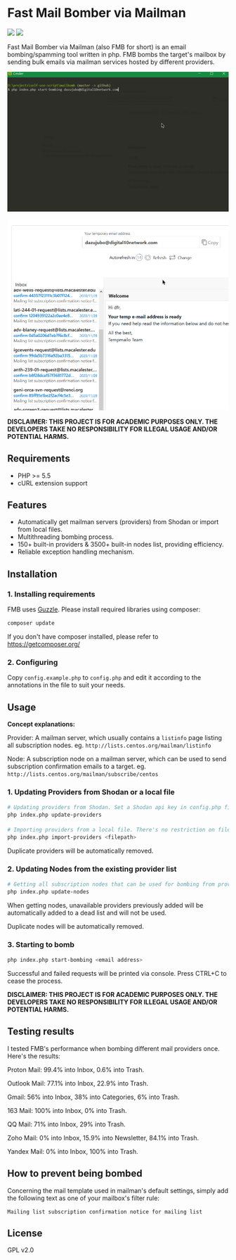 # Fast Mail Bomber via Mailman

![](https://badgen.net/badge/PHP/%3E=5.5/blue)
![](https://badgen.net/badge/license/GPL%20v2.0/green)

Fast Mail Bomber via Mailman (also FMB for short) is an email bombing/spamming tool written in php. FMB bombs the target's mailbox by sending bulk emails via mailman services hosted by different providers.

![](fmb1.gif)

![](fmb2.gif)

**DISCLAIMER: THIS PROJECT IS FOR ACADEMIC PURPOSES ONLY. THE DEVELOPERS TAKE NO RESPONSIBILITY FOR ILLEGAL USAGE AND/OR POTENTIAL HARMS.**

## Requirements

- PHP >= 5.5
- cURL extension support

## Features

- Automatically get mailman servers (providers) from Shodan or import from local files.
- Multithreading bombing process.
- 150+ built-in providers & 3500+ built-in nodes list, providing efficiency.
- Reliable exception handling mechanism.

## Installation

### 1. Installing requirements

FMB uses [Guzzle](https://github.com/guzzle/guzzle). Please install required libraries using composer:

```bash
composer update
```

If you don't have composer installed, please refer to <https://getcomposer.org/>

### 2. Configuring

Copy `config.example.php` to `config.php` and edit it according to the annotations in the file to suit your needs.

## Usage

**Concept explanations:**

Provider: A mailman server, which usually contains a `listinfo` page listing all subscription nodes. eg. `http://lists.centos.org/mailman/listinfo`

Node: A subscription node on a mailman server, which can be used to send subscription confirmation emails to a target. eg. `http://lists.centos.org/mailman/subscribe/centos`

### 1. Updating Providers from Shodan or a local file

```bash
# Updating providers from Shodan. Set a Shodan api key in config.php first.
php index.php update-providers

# Importing providers from a local file. There's no restriction on file format/pattern since FMB uses RegExp to match provider urls.
php index.php import-providers <filepath>
```

Duplicate providers will be automatically removed.

### 2. Updating Nodes from the existing provider list

```bash
# Getting all subscription nodes that can be used for bombing from providers.
php index.php update-nodes
```

When getting nodes, unavailable providers previously added will be automatically added to a dead list and will not be used.

Duplicate nodes will be automatically removed.

### 3. Starting to bomb

```bash
php index.php start-bombing <email address>
```

Successful and failed requests will be printed via console. Press CTRL+C to cease the process.

**DISCLAIMER: THIS PROJECT IS FOR ACADEMIC PURPOSES ONLY. THE DEVELOPERS TAKE NO RESPONSIBILITY FOR ILLEGAL USAGE AND/OR POTENTIAL HARMS.**

## Testing results

I tested FMB's performance when bombing different mail providers once. Here's the results:

Proton Mail: 99.4% into Inbox, 0.6% into Trash.

Outlook Mail: 77.1% into Inbox, 22.9% into Trash.

Gmail: 56% into Inbox, 38% into Categories, 6% into Trash.

163 Mail: 100% into Inbox, 0% into Trash.

QQ Mail: 71% into Inbox, 29% into Trash.

Zoho Mail: 0% into Inbox, 15.9% into Newsletter, 84.1% into Trash.

Yandex Mail: 0% into Inbox, 100% into Trash.

## How to prevent being bombed

Concerning the mail template used in mailman's default settings, simply add the following text as one of your mailbox's filter rule:

```
Mailing list subscription confirmation notice for mailing list
```

## License

GPL v2.0